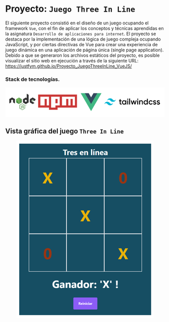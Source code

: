 # Proyecto: ```Juego Three In Line```

El siguiente proyecto consistió en el diseño de un juego ocupando el framework ```Vue```, con el fin de aplicar los conceptos y técnicas aprendidas en la asignatura ```Desarrollo de aplicaciones para internet```. El proyecto se destaca por la implementación de una lógica de juego compleja ocupando JavaScript, y por ciertas directivas de Vue para crear una experiencia de juego dinámica en una aplicación de página única (single page application).  
Debido a que se generaron los archivos estáticos del proyecto, es posible visualizar el sitio web en ejecución a través de la siguiente URL: https://justfym.github.io/Proyecto_JuegoThreeInLine_VueJS/

### Stack de tecnologías.
<p align="center">
  <img src="./IMG/StackTec.PNG" alt="Descripción de la imagen">
</p>

## Vista gráfica del juego ```Three In Line```

<p align="center">
  <img src="./IMG/ThreeLines.PNG" alt="Descripción de la imagen">
</p>